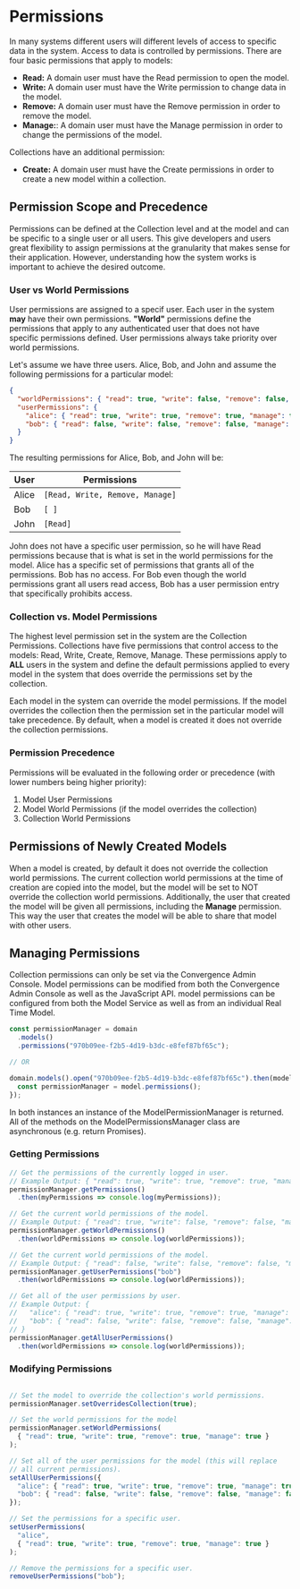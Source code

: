 # Permissions

In many systems different users will different levels of access to specific data in the system. Access to data is controlled by permissions. There are four basic permissions that apply to models:

* **Read:** A domain user must have the Read permission to open the model.
* **Write:** A domain user must have the Write permission to change data in the model.
* **Remove:** A domain user must have the Remove permission in order to remove the model.
* **Manage:**: A domain user must have the Manage permission in order to change the permissions of the model.

Collections have an additional permission:

* **Create:** A domain user must have the Create permissions in order to create a new model within a collection.


## Permission Scope and Precedence
Permissions can be defined at the Collection level and at the model and can be specific to a single user or all users. This give developers and users great flexibility to assign permissions at the granularity that makes sense for their application. However, understanding how the system works is important to achieve the desired outcome.


### User vs World Permissions 
User permissions are assigned to a specif user. Each user in the system **may** have their own permissions. **"World"** permissions define the permissions that apply to any authenticated user that does not have specific permissions defined. User permissions always take priority over world permissions.

Let's assume we have three users. Alice, Bob, and John and assume the following permissions for a particular model:

```json
{
  "worldPermissions": { "read": true, "write": false, "remove": false, "manage": false },
  "userPermissions": {
    "alice": { "read": true, "write": true, "remove": true, "manage": true },
    "bob": { "read": false, "write": false, "remove": false, "manage": false }
  }
}
```

The resulting permissions for Alice, Bob, and John will be:

| User | Permissions |
| --- | --- |
| Alice | `[Read, Write, Remove, Manage]` |
| Bob | `[ ]` |
| John | `[Read]` |


John does not have a specific user permission, so he will have Read permissions because that is what is set in the world permissions for the model. Alice has a specific set of permissions that grants all of the permissions. Bob has no access. For Bob even though the world permissions grant all users read access, Bob has a user permission entry that specifically prohibits access.


### Collection vs. Model Permissions
The highest level permission set in the system are the Collection Permissions. Collections have five permissions that control access to the models: Read, Write, Create, Remove, Manage. These permissions apply to **ALL** users in the system and define the default permissions applied to every model in the system that does override the permissions set by the collection.

Each model in the system can override the model permissions. If the model overrides the collection then the permission set in the particular model will take precedence. By default, when a model is created it does not override the collection permissions.


### Permission Precedence

Permissions will be evaluated in the following order or precedence (with lower numbers being higher priority):

1. Model User Permissions
1. Model World Permissions (if the model overrides the collection)
1. Collection World Permissions


## Permissions of Newly Created Models
When a model is created, by default it does not override the collection world permissions. The current collection world permissions at the time of creation are copied into the model, but the model will be set to NOT override the collection world permissions.  Additionally, the user that created the model will be given all permissions, including the **Manage** permission. This way the user that creates the model will be able to share that model with other users.

## Managing Permissions
Collection permissions can only be set via the Convergence Admin Console. Model permissions can be modified from both the Convergence Admin Console as well as the JavaScript API. model permissions can be configured from both the Model Service as well as from an individual Real Time Model.

```javascript
const permissionManager = domain
  .models()
  .permissions("970b09ee-f2b5-4d19-b3dc-e8fef87bf65c");

// OR

domain.models().open("970b09ee-f2b5-4d19-b3dc-e8fef87bf65c").then(model => {
  const permissionManager = model.permissions();
});
```
In both instances an instance of the ModelPermissionManager is returned. All of the methods on the ModelPermissionsManager class are asynchronous (e.g. return Promises).


### Getting Permissions

```javascript
// Get the permissions of the currently logged in user.
// Example Output: { "read": true, "write": true, "remove": true, "manage": true }
permissionManager.getPermissions()
  .then(myPermissions => console.log(myPermissions));

// Get the current world permissions of the model.
// Example Output: { "read": true, "write": false, "remove": false, "manage": false }
permissionManager.getWorldPermissions()
  .then(worldPermissions => console.log(worldPermissions));

// Get the current world permissions of the model.
// Example Output: { "read": false, "write": false, "remove": false, "manage": false }
permissionManager.getUserPermissions("bob")
  .then(worldPermissions => console.log(worldPermissions));

// Get all of the user permissions by user.
// Example Output: {
//   "alice": { "read": true, "write": true, "remove": true, "manage": true },
//   "bob": { "read": false, "write": false, "remove": false, "manage": false }
// }
permissionManager.getAllUserPermissions()
  .then(worldPermissions => console.log(worldPermissions));
```

### Modifying Permissions
```javascript

// Set the model to override the collection's world permissions.
permissionManager.setOverridesCollection(true);

// Set the world permissions for the model
permissionManager.setWorldPermissions(
  { "read": true, "write": true, "remove": true, "manage": true }
);

// Set all of the user permissions for the model (this will replace
// all current permissions).
setAllUserPermissions({
  "alice": { "read": true, "write": true, "remove": true, "manage": true },
  "bob": { "read": false, "write": false, "remove": false, "manage": false }
});

// Set the permissions for a specific user.
setUserPermissions(
  "alice", 
  { "read": true, "write": true, "remove": true, "manage": true }
);

// Remove the permissions for a specific user.
removeUserPermissions("bob");
```
